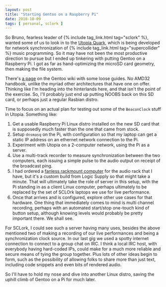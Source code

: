 ```yaml
---
layout: post
title: "Starting Gentoo on a Raspberry Pi"
date: 2018-10-09
tags: [ personal, sclork ]
---
```


So Bruno, fearless leader of {% include tag_link.html tag="sclork" %}, wanted
some of us to look in to the
[Utopia Quark](https://github.com/muellmusik/Utopia), which is being developed
for network synchronization of
{% include tag_link.html tag="supercollider" %} music programming. So it may
have not been the most productive direction to pursue but I ended up tinkering
with putting Gentoo on a Raspberry Pi. I got as far as hand-optimizing the
microSD card geometry, then making the file system.

There's [a page](https://wiki.gentoo.org/wiki/Raspberry_Pi) on the Gentoo wiki
with some loose guides. No AMD32 handbook, unlike the myriad other architectures
that have one on offer. Thinking like I'm heading into the hinterlands here, and
that isn't the point of the exercise. So, I'll probably just end up putting
NOOBS back on this SD card, or perhaps just a regular Rasbian distro.

Time to focus on an actual plan for testing out some of the `BeaconClock` stuff
in Utopia. Something like:

  1. Get a usable Raspberry Pi Linux distro installed on the new SD card that is
  supposedly much faster than the one that came from stock.
  2. Setup `dnsmasq` on the Pi, with configuration so that my laptop can get
  a static IP address on an ethernet network connection to the Pi.
  3. Experiment with Utopia on a 2-computer network, using the Pi as a server.
  4. Use a multi-track recorder to measure synchronization between the two
  computers, each issuing a simple pulse to the audio output on receipt of the
  broadcast ping.
  5. I had ordered a
  [fanless rackmount computer](https://www.logicsupply.com/products/rackmount-computers/fanless-rackmounts/)
  for the audio rack that I have, but it's a custom build from Logic Supply so
  that might take a minute. That will ultimately take the role of server in this
  setup, with the Pi standing in as a client Linux computer, perhaps ultimately
  to be replaced by the set of SCLOrk laptops we use for live performance.
  6. Once that arrives and is configured, explore other use cases for that
  hardware. One thing that immediately comes to mind is multi channel recording,
  perhaps with an automated start/stop one-touch kind of button setup, although
  knowing levels would probably be pretty important there. We shall see.

For SCLork, I could see such a server having many uses, besides the above
mentioned two of making a recording of our live performances and being a
synchronization clock source. In our last gig we used a spotty internet
connection to connect to a group chat on IRC. I think a local IRC host, with
everybody having hard-coded IPs, could make for a much more reliable and secure
means of tying the group together. Plus lots of other ideas begin to form,
such as the possibility of allowing folks to share more than just text,
including code snippets and even bits of rendered audio.

So I'll have to hold my nose and dive into another Linux distro, saving the
uphill climb of Gentoo on a Pi for much later.
